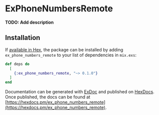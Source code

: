 # ExPhoneNumbersRemote

**TODO: Add description**

## Installation

If [available in Hex](https://hex.pm/docs/publish), the package can be installed
by adding `ex_phone_numbers_remote` to your list of dependencies in `mix.exs`:

```elixir
def deps do
  [
    {:ex_phone_numbers_remote, "~> 0.1.0"}
  ]
end
```

Documentation can be generated with [ExDoc](https://github.com/elixir-lang/ex_doc)
and published on [HexDocs](https://hexdocs.pm). Once published, the docs can
be found at [https://hexdocs.pm/ex_phone_numbers_remote](https://hexdocs.pm/ex_phone_numbers_remote).

